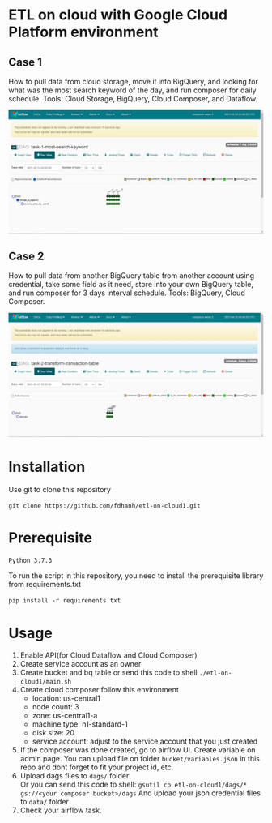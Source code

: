 # ETL on cloud with Google Cloud Platform environment

## Case 1
How to pull data from cloud storage, move it into BigQuery, and looking for what was the most search keyword of the day, and run composer for daily schedule.
Tools: Cloud Storage, BigQuery, Cloud Composer, and Dataflow.

![alt text](https://github.com/fdhanh/etl-on-cloud1/blob/master/add_files/task-1.JPG?raw=true)

## Case 2
How to pull data from another BigQuery table from another account using credential, take some field as it need, store into your own BigQuery table, and run composer for 3 days interval schedule.
Tools: BigQuery, Cloud Composer.

![alt text](https://github.com/fdhanh/etl-on-cloud1/blob/master/add_files/task-2.JPG?raw=true)

# Installation
Use git to clone this repository

`git clone https://github.com/fdhanh/etl-on-cloud1.git`

# Prerequisite

`Python 3.7.3`

To run the script in this repository, you need to install the prerequisite library from requirements.txt

`pip install -r requirements.txt`

# Usage
1. Enable API(for Cloud Dataflow and Cloud Composer)
2. Create service account as an owner
3. Create bucket and bq table or send this code to shell `./etl-on-cloud1/main.sh`
4. Create cloud composer
	follow this environment
	- location: us-central1
	- node count: 3
	- zone: us-central1-a
	- machine type: n1-standard-1
	- disk size: 20
	- service account: adjust to the service account that you just created
5. If the composer was done created, go to airflow UI. Create variable on admin page. 
	You can upload file on folder `bucket/variables.json` in this repo and dont forget to fit your project id, etc.
6. Upload dags files to `dags/` folder <br>
	Or you can send this code to shell:
	`gsutil cp etl-on-cloud1/dags/* gs://<your composer bucket>/dags`
	And upload your json credential files to `data/` folder
7. Check your airflow task.